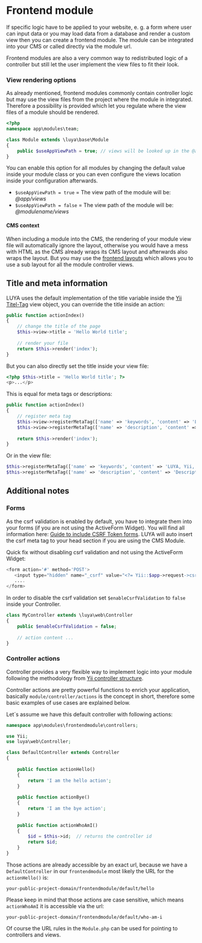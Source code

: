 # Frontend module

If specific logic have to be applied to your website, e. g. a form where user can input data or you may load data from a database and render a custom view then you can create a frontend module. The module can be integrated into your CMS or called directly via the module url.

Frontend modules are also a very common way to redistributed logic of a controller but still let the user implement the view files to fit their look.

### View rendering options

As already mentioned, frontend modules commonly contain controller logic but may use the view files from the project where the module in integrated. Therefore a possibility is provided which let you regulate where the view files of a module should be rendered.

```php
<?php
namespace app\modules\team;

class Module extends \luya\base\Module
{
    public $useAppViewPath = true; // views will be looked up in the @app/views folder.
}
```

You can enable this option for all modules by changing the default value inside your module class or you can even configure the views location inside your configuration afterwards.

- `$useAppViewPath = true` = The view path of the module will be: *@app/views*
- `$useAppViewPath = false` = The view path of the module will be: *@modulename/views*

#### CMS context

When including a module into the CMS, the rendering of your module view file will automatically ignore the layout, otherwise you would have a mess with HTML as the CMS already wraps its CMS layout and afterwards also wraps the layout. But you may use the [frontend layouts](/guide/frontend/layouts) which allows you to use a sub layout for all the module controller views.

## Title and meta information

LUYA uses the default implementation of the title variable inside the [Yii Titel-Tag](http://www.yiiframework.com/doc-2.0/guide-structure-views.html#setting-page-titles) view object, you can override the title inside an action:

```php
public function actionIndex()
{
    // change the title of the page
    $this->view->title = 'Hello World title';
    
    // render your file
    return $this->render('index');
}
```

But you can also directly set the title inside your view file:

```php
<?php $this->title = 'Hello World title'; ?>
<p>...</p>
```

This is equal for meta tags or descriptions:

```php
public function actionIndex()
{
    // register meta tag
    $this->view->registerMetaTag(['name' => 'keywords', 'content' => 'LUYA, Yii, PHP']);
    $this->view->registerMetaTag(['name' => 'description', 'content' => 'Description of this page.'], 'metaDescription');
    
    return $this->render('index');
}
```

Or in the view file:

```php
$this->registerMetaTag(['name' => 'keywords', 'content' => 'LUYA, Yii, PHP']);
$this->registerMetaTag(['name' => 'description', 'content' => 'Description of this page.'], 'metaDescription');
```

## Additional notes

### Forms

As the csrf validation is enabled by default, you have to integrate them into your forms (if you are not using the ActiveForm Widget). You will find all information here: [Guide to include CSRF Token forms](http://zero-exception.blogspot.ch/2015/01/yii2-using-csrf-token.html). LUYA will auto insert the csrf meta tag to your head section if you are using the CMS Module.

Quick fix without disabling csrf validation and not using the ActiveForm Widget: 

```php
<form action='#' method='POST'>
   <input type="hidden" name="_csrf" value="<?= Yii::$app->request->csrfToken; ?>" />
   ....
</form>
```

In order to disable the csrf validation set `$enableCsrfValidation` to `false` inside your Controller.

```php
class MyController extends \luya\web\Controller
{
    public $enableCsrfValidation = false;
    
    // action content ...
}
```

### Controller actions

Controller provides a very flexible way to implement logic into your module following the methodology from [Yii controller structure](http://www.yiiframework.com/doc-2.0/guide-structure-controllers.html).

Controller actions are pretty powerful functions to enrich your application, basically `module/controller/actions` is the concept in short, therefore some basic examples of use cases are explained below.

Let´s assume we have this default controller with following actions:

```php
namespace app\modules\frontendmodule\controllers;

use Yii;
use luya\web\Controller;

class DefaultController extends Controller
{
    
    public function actionHello() 
    {
        return 'I am the hello action';
    }
    
    public function actionBye() 
    {
        return 'I am the bye action';
    }
    
    public function actionWhoAmI()
    {
        $id = $this->id;  // returns the controller id
        return $id;
    }
}
```

Those actions are already accessible by an exact url, because we have a `DefaultController` in our `frontendmodule` most likely the URL for the `actionHello()` is:

`your-public-project-domain/frontendmodule/default/hello`

Please keep in mind that those actions are case sensitive, which means `actionWhoAmI` it is accessible via the url:

`your-public-project-domain/frontendmodule/default/who-am-i`

Of course the URL rules in the `Module.php` can be used for pointing to controllers and views.
